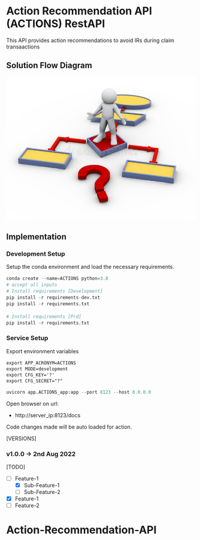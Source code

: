 Action Recommendation API (ACTIONS) RestAPI
=========================================
This API provides action recommendations to avoid IRs during claim transaactions

Solution Flow Diagram
---------------------
![ACTIONS Model Diagram](imgs/dummy-flow.jpg)

Implementation
--------------
### Development Setup
Setup the conda environment and load the necessary requirements.
```python
conda create --name=ACTIONS python=3.8
# accept all inputs
# Install requirements [Development]
pip install -r requirements-dev.txt
pip install -r requirements.txt

# Install requirements [Prd]
pip install -r requirements.txt
```

### Service Setup
Export environment variables
```shell
export APP_ACRONYM=ACTIONS
export MODE=development
export CFG_KEY='?'
export CFG_SECRET="?"
```
```python
uvicorn app.ACTIONS_app:app --port 8123 --host 0.0.0.0
```
Open browser on url:
- http://server_ip:8123/docs  

Code changes made will be auto loaded for action.

[VERSIONS]
### v1.0.0 -> 2nd Aug 2022

[TODO]
- [ ] Feature-1
    - [x] Sub-Feature-1
    - [ ] Sub-Feature-2
- [x] Feature-1
- [ ] Feature-2
# Action-Recommendation-API

